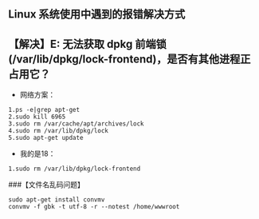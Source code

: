 ## Linux 系统使用中遇到的报错解决方式

## 【解决】E: 无法获取 dpkg 前端锁 (/var/lib/dpkg/lock-frontend)，是否有其他进程正占用它？
+ 网络方案：
```shell
1.ps -e|grep apt-get
2.sudo kill 6965
3.sudo rm /var/cache/apt/archives/lock  
4.sudo rm /var/lib/dpkg/lock
5.sudo apt-get update
```

+ 我的是18：
```shell
1.sudo rm /var/lib/dpkg/lock-frontend
```

###【文件名乱码问题】
```shell
sudo apt-get install convmv
convmv -f gbk -t utf-8 -r --notest /home/wwwroot
```

